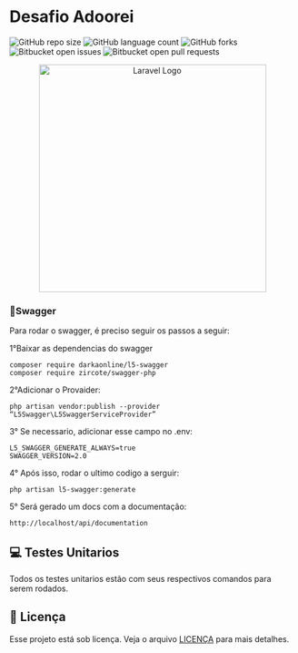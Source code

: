 # Desafio Adoorei

![GitHub repo size](https://img.shields.io/github/repo-size/iuricode/README-template?style=for-the-badge)
![GitHub language count](https://img.shields.io/github/languages/count/iuricode/README-template?style=for-the-badge)
![GitHub forks](https://img.shields.io/github/forks/iuricode/README-template?style=for-the-badge)
![Bitbucket open issues](https://img.shields.io/bitbucket/issues/iuricode/README-template?style=for-the-badge)
![Bitbucket open pull requests](https://img.shields.io/bitbucket/pr-raw/iuricode/README-template?style=for-the-badge)

<p align="center"><a href="https://laravel.com" target="_blank"><img src="https://raw.githubusercontent.com/laravel/art/master/logo-lockup/5%20SVG/2%20CMYK/1%20Full%20Color/laravel-logolockup-cmyk-red.svg" width="400" alt="Laravel Logo"></a></p>


### 🚀Swagger
Para rodar o swagger, é preciso seguir os passos a seguir:

1°Baixar as dependencias do swagger
```
composer require darkaonline/l5-swagger
composer require zircote/swagger-php
```

2°Adicionar o Provaider:
```
php artisan vendor:publish --provider “L5Swagger\L5SwaggerServiceProvider”
```

3° Se necessario, adicionar esse campo no .env:
```
L5_SWAGGER_GENERATE_ALWAYS=true
SWAGGER_VERSION=2.0
```

4° Após isso, rodar o ultimo codigo a serguir:
```
php artisan l5-swagger:generate
```

5° Será gerado um docs com a documentação:
```
http://localhost/api/documentation
```
## 💻 Testes Unitarios
Todos os testes unitarios estão com seus respectivos comandos para serem rodados.

## 📝 Licença

Esse projeto está sob licença. Veja o arquivo [LICENÇA](LICENSE.md) para mais detalhes.
